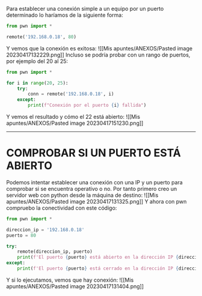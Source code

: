 Para establecer una conexión simple a un equipo por un puerto determinado lo haríamos de la siguiente forma:
```python
from pwn import *

remote('192.168.0.18', 80)
```
Y vemos que la conexión es exitosa:
![[Mis apuntes/ANEXOS/Pasted image 20230417132229.png]]
Incluso se podría probar con un rango de puertos, por ejemplo del 20 al 25:
```python
from pwn import *

for i in range(20, 25):
    try:
        conn = remote('192.168.0.18', i)
    except:
        print(f"Conexión por el puerto {i} fallida")
```
Y vemos el resultado y cómo el 22 está abierto:
![[Mis apuntes/ANEXOS/Pasted image 20230417151230.png]]

--------------------------------------------------
# COMPROBAR SI UN PUERTO ESTÁ ABIERTO
Podemos intentar establecer una conexión con una IP y un puerto para comprobar si se encuentra operativo o no. Por tanto primero creo un servidor web con python desde la máquina de destino:
![[Mis apuntes/ANEXOS/Pasted image 20230417131325.png]]
Y ahora con pwn compruebo la conectividad con este código:
```python
from pwn import *

direccion_ip = '192.168.0.18'
puerto = 80

try:
    remote(direccion_ip, puerto)
    print(f'El puerto {puerto} está abierto en la dirección IP {direccion_ip}')
except:
    print(f'El puerto {puerto} está cerrado en la dirección IP {direccion_ip}')
```
Y si lo ejecutamos, vemos que hay conexión:
![[Mis apuntes/ANEXOS/Pasted image 20230417131404.png]]




